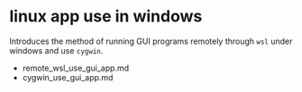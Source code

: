 # linux app use in windows

Introduces the method of running GUI programs remotely through `wsl` under windows 
and use `cygwin`.


* remote_wsl_use_gui_app.md
* cygwin_use_gui_app.md


